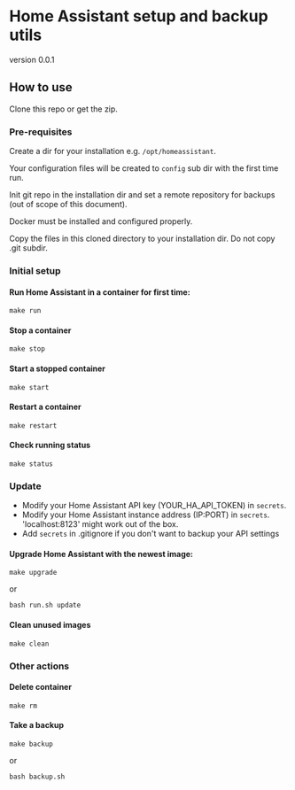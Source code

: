 # Home Assistant setup and backup utils

version 0.0.1

## How to use

Clone this repo or get the zip.

### Pre-requisites

Create a dir for your installation e.g. `/opt/homeassistant`.

Your configuration files will be created to `config` sub dir with the first time run.

Init git repo in the installation dir and set a remote repository for backups (out of scope of this document).

Docker must be installed and configured properly.

Copy the files in this cloned directory to your installation dir. Do not copy .git subdir.

### Initial setup

#### Run Home Assistant in a container for first time:

    make run

#### Stop a container

    make stop

#### Start a stopped container

    make start

#### Restart a container

    make restart

#### Check running status

    make status
    
### Update

* Modify your Home Assistant API key (YOUR_HA_API_TOKEN) in `secrets`.
* Modify your Home Assistant instance address (IP:PORT) in `secrets`. 'localhost:8123' might work out of the box.
* Add `secrets` in .gitignore if you don't want to backup your API settings

#### Upgrade Home Assistant with the newest image:

    make upgrade

or
    
    bash run.sh update

#### Clean unused images

    make clean

### Other actions

#### Delete container

    make rm

#### Take a backup

    make backup

or

    bash backup.sh

